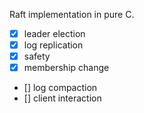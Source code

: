 Raft implementation in pure C.

- [x] leader election
- [x] log replication
- [x] safety
- [x] membership change
- [] log compaction
- [] client interaction
